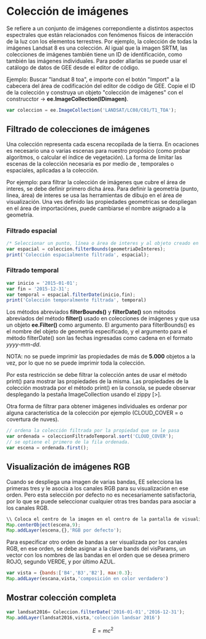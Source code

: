 # Colección de imágenes
Se refiere a un conjunto de imágenes correpondiente a distintos aspectos espectrales que están relacionados con fenómenos físicos de interacción de la luz con los elementos terrestres. Por ejemplo, la colección de todas la imágenes Landsat 8 es una colección. Al igual que la imagen SRTM, las colecciones de imágenes también tiene un ID de identificación, como también las imágenes individuales. Para poder allarlas se puede usar el catálogo de datos de GEE desde el editor de código.

Ejemplo: Buscar "landsat 8 toa", e importe con el botón "Import" a la cabecera del área de codificación del editor de código de GEE. Copie el ID de la colección y construya un objeto "colección de imágenes" con el construcctor -> **ee.ImageCollection(IDimagen)**.
```javascript
var coleccion = ee.ImageCollection('LANDSAT/LC08/C01/T1_TOA');
```
## Filtrado de colecciones de imágenes
Una colección representa cada escena recopilada de la tierra. En ocaciones es necesario una o varias escenas para nuestro propósico (como probar algoritmos, o calcular el índice de vegetación). La forma de limitar las escenas de la colección necesaria es por medio de , temporales o espaciales, aplicadas a la colección.

Por ejemplo: para filtrar la colección de imágenes que cubre el área de interes, se debe definir primero dicha área. Para definir la geometria (punto, linea, área) de interes se usa las herramientas de dibujo en el área de visualización. Una ves definido las propiedades geometricas se despliegan en el área de importaciónes, puede cambiarse el nombre asignado a la geometría.

### Filtrado espacial
```javascript
/* Seleccionar un punto, línea o área de interes y al objeto creado en el área de importaciones darle un nombre (geometriaDeInteres)*/
var espacial = coleccion.filterBounds(geometriaDeInteres);
print('Colección espacialmente filtrada', espacial);
```
### Filtrado temporal
```javascript
var inicio = '2015-01-01';
var fin = '2015-12-31';
var temporal = espacial.filterDate(inicio,fin);
print('Colección temporalmente filtrada', temporal)
```

Los métodos abreviados **filterBounds()** y **filterDate()** son métodos abreviados del método **filter()** usado en colecciones de imágenes y que usa un objeto **ee.Filter()** como argumento. El argumento para filterBounds() es el nombre del objeto de geometría especificado, y el argumento para el método filterDate() son las fechas ingresadas como cadena en el formato *yyyy-mm-dd*.

NOTA: no se puede imprimir las propiedades de más de **5.000** objetos a la vez, por lo que no se puede imprimir toda la colección. 

Por esta restricción se debe filtrar la colección antes de usar el método print() para mostrar las propiedades de la misma. Las propiedades de la colección mostrada por el método print() en la consola, se puede observar desplegando la pestaña ImageCollection usando el zippy [>].

Otra forma de filtrar para obtener imágenes individuales es ordenar por alguna caracteristica de la colección por ejemplo (CLOUD_COVER = o covertura de nuves).
```javascript
// ordena la colección filtrada por la propiedad que se le pasa
var ordenada = coleccionFiltradoTemporal.sort('CLOUD_COVER');
// se optiene el primero de la fila ordenada.
var escena = ordenada.first();
```
## Visualización de imágenes RGB
Cuando se despliega una imagen de varias bandas, EE selecciona las primeras tres y le asocia a los canales RGB para su visualización en ese orden. Pero esta selección por defecto no es necesariamente satisfactoria, por lo que se puede seleccionar cualquier otras tres bandas para asociar a los canales RGB.

```javascript
\\ Coloca el centro de la imagen en el centro de la pantalla de visualización
Map.centerObject(escena,9);
Map.addLayer(escena,{},'RGB por defecto');
```
Para especificar otro orden de bandas a ser visualizada por los canales RGB, en ese orden, se debe asignar a la clave bands del visParams, un vector con los nombres de las bandas en el orden que se desea primero ROJO, segundo VERDE, y por último AZUL.
```javascript
var vista = {bands:['B4','B3','B2'], max:0.3};
Map.addLayer(escana,vista,'composición en color verdadero')
```
## Mostrar colección completa
```javascript
var landsat2016= Coleccion.filterDate('2016-01-01','2016-12-31');
Map.addLayer(landsat2016,vista,'colección landsar 2016')
```









$$E = mc^2$$
